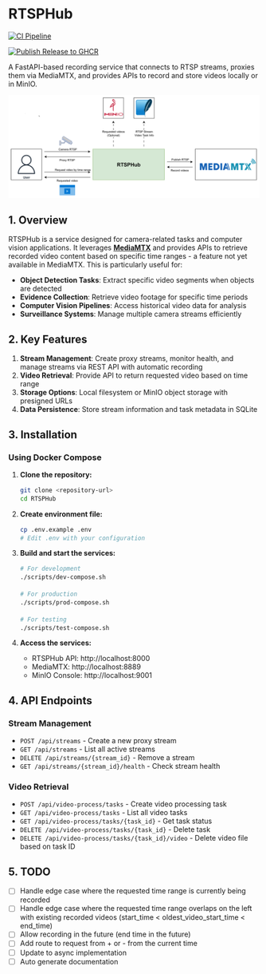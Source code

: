 # RTSPHub

[![CI Pipeline](https://github.com/egliette/RTSPHub/actions/workflows/ci.yml/badge.svg)](https://github.com/egliette/RTSPHub/actions/workflows/ci.yml)

[![Publish Release to GHCR](https://github.com/egliette/RTSPHub/actions/workflows/publish-release.yml/badge.svg)](https://github.com/egliette/RTSPHub/actions/workflows/publish-release.yml)

A FastAPI-based recording service that connects to RTSP streams, proxies them via MediaMTX, and provides APIs to record and store videos locally or in MinIO.

![RTSP Hub diagram](assets/images/rtsp_hub_diagram.png)

## 1. Overview

RTSPHub is a service designed for camera-related tasks and computer vision applications. It leverages [**MediaMTX**](https://github.com/bluenviron/mediamtx) and provides APIs to retrieve recorded video content based on specific time ranges - a feature not yet available in MediaMTX. This is particularly useful for:

- **Object Detection Tasks**: Extract specific video segments when objects are detected
- **Evidence Collection**: Retrieve video footage for specific time periods
- **Computer Vision Pipelines**: Access historical video data for analysis
- **Surveillance Systems**: Manage multiple camera streams efficiently

## 2. Key Features

1. **Stream Management**: Create proxy streams, monitor health, and manage streams via REST API with automatic recording
2. **Video Retrieval**: Provide API to return requested video based on time range
3. **Storage Options**: Local filesystem or MinIO object storage with presigned URLs
4. **Data Persistence**: Store stream information and task metadata in SQLite

## 3. Installation

### Using Docker Compose

1. **Clone the repository:**
   ```bash
   git clone <repository-url>
   cd RTSPHub
   ```

2. **Create environment file:**
   ```bash
   cp .env.example .env
   # Edit .env with your configuration
   ```

3. **Build and start the services:**
   ```bash
   # For development
   ./scripts/dev-compose.sh

   # For production
   ./scripts/prod-compose.sh

   # For testing
   ./scripts/test-compose.sh
   ```

4. **Access the services:**
   - RTSPHub API: http://localhost:8000
   - MediaMTX: http://localhost:8889
   - MinIO Console: http://localhost:9001

## 4. API Endpoints

### Stream Management
- `POST /api/streams` - Create a new proxy stream
- `GET /api/streams` - List all active streams
- `DELETE /api/streams/{stream_id}` - Remove a stream
- `GET /api/streams/{stream_id}/health` - Check stream health

### Video Retrieval
- `POST /api/video-process/tasks` - Create video processing task
- `GET /api/video-process/tasks` - List all video tasks
- `GET /api/video-process/tasks/{task_id}` - Get task status
- `DELETE /api/video-process/tasks/{task_id}` - Delete task
- `DELETE /api/video-process/tasks/{task_id}/video` - Delete video file based on task ID

## 5. TODO

- [ ] Handle edge case where the requested time range is currently being recorded
- [ ] Handle edge case where the requested time range overlaps on the left with existing recorded videos (start_time < oldest_video_start_time < end_time)
- [ ] Allow recording in the future (end time in the future)
- [ ] Add route to request from + or - from the current time
- [ ] Update to async implementation
- [ ] Auto generate documentation
